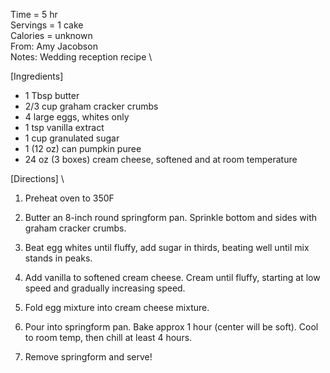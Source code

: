 Time = 5 hr \
Servings = 1 cake \
Calories = unknown \
From: Amy Jacobson \
Notes: Wedding reception recipe \

[Ingredients]

-  1 Tbsp butter
-  2/3 cup graham cracker crumbs
-  4 large eggs, whites only
-  1 tsp vanilla extract
-  1 cup granulated sugar
-  1 (12 oz) can pumpkin puree
-  24 oz (3 boxes) cream cheese, softened and at room temperature

[Directions] \
1.  Preheat oven to 350F

2.  Butter an 8-inch round springform pan. Sprinkle bottom and sides with graham cracker crumbs. 

3.  Beat egg whites until fluffy, add sugar in thirds, beating well until mix stands in peaks. 

4.  Add vanilla to softened cream cheese. Cream until fluffy, starting at low speed and gradually increasing speed. 

5.  Fold egg mixture into cream cheese mixture. 

6.  Pour into springform pan. Bake approx 1 hour (center will be soft). Cool to room temp, then chill at least 4 hours. 

7. Remove springform and serve! 